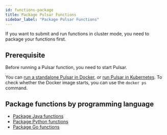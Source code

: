 ```yaml
---
id: functions-package
title: Package Pulsar Functions
sidebar_label: "Package Pulsar Functions"
---
```


If you want to submit and run functions in cluster mode, you need to package your functions first. 

## Prerequisite

Before running a Pulsar function, you need to start Pulsar. 

You can [run a standalone Pulsar in Docker](getting-started-docker), or [run Pulsar in Kubernetes](getting-started-helm). To check whether the Docker image starts, you can use the `docker ps` command.

## Package functions by programming language

* [Package Java functions](functions-package-java.md)
* [Package Python functions](functions-package-python.md)
* [Package Go functions](functions-package-go.md)